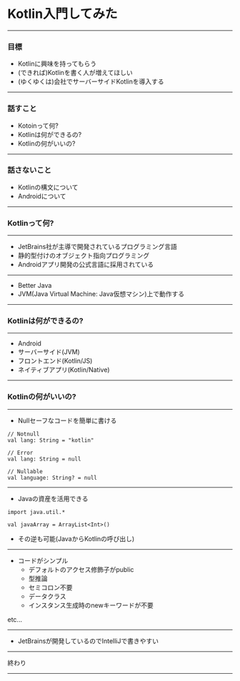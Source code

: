 # Kotlin入門してみた

---
### 目標

- Kotlinに興味を持ってもらう
- (できれば)Kotlinを書く人が増えてほしい
- (ゆくゆくは)会社でサーバーサイドKotlinを導入する

---
### 話すこと

- Kotoinって何?
- Kotlinは何ができるの?
- Kotlinの何がいいの?

---
### 話さないこと

- Kotlinの構文について
- Androidについて

---
### Kotlinって何?

---

- JetBrains社が主導で開発されているプログラミング言語
- 静的型付けのオブジェクト指向プログラミング
- Androidアプリ開発の公式言語に採用されている

---

- Better Java
- JVM(Java Virtual Machine: Java仮想マシン)上で動作する

---
### Kotlinは何ができるの?

---

- Android
- サーバーサイド(JVM)
- フロントエンド(Kotlin/JS)
- ネイティブアプリ(Kotlin/Native)

---
### Kotlinの何がいいの?

---

- Nullセーフなコードを簡単に書ける

```
// Notnull
val lang: String = "kotlin"

// Error
val lang: String = null

// Nullable
val language: String? = null
```

---

- Javaの資産を活用できる

```
import java.util.*

val javaArray = ArrayList<Int>()

```

- その逆も可能(JavaからKotlinの呼び出し)

---

- コードがシンプル
    - デフォルトのアクセス修飾子がpublic
    - 型推論
    - セミコロン不要
    - データクラス
    - インスタンス生成時のnewキーワードが不要

etc...

---

- JetBrainsが開発しているのでIntelliJで書きやすい

---

終わり

---

